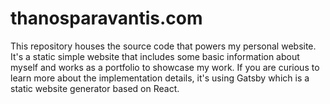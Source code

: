 # thanosparavantis.com
This repository houses the source code that powers my personal website.
It's a static simple website that includes some basic information about myself and works as a portfolio to showcase my work.
If you are curious to learn more about the implementation details, it's using Gatsby which is a static website generator based on React.
